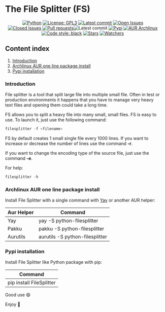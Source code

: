 # The File Splitter (FS)

<p align="center">
  <a href="https://github.com/asrmarco13/the-file-splitter"><img alt="Python" src="https://img.shields.io/pypi/pyversions/latest"></a>
  <a href="https://github.com/asrmarco13/the-file-splitter/blob/master/LICENSE"><img alt="License: GPL3" src="https://img.shields.io/github/license/asrmarco13/the-file-splitter"></a>
  <a href="https://github.com/asrmarco13/the-file-splitter"><img alt="Latest commit" src="https://img.shields.io/github/last-commit/asrmarco13/the-file-splitter/master"></a>
  <a href="https://github.com/asrmarco13/the-file-splitter/issues"><img alt="Open Issues" src="https://img.shields.io/github/issues/asrmarco13/the-file-splitter"></a>
  <a href="https://github.com/asrmarco13/the-file-splitter/issues?q=is%3Aissue+is%3Aclosed"><img alt="Closed Issues" src="https://img.shields.io/github/issues-closed/asrmarco13/the-file-splitter"></a>
  <a href="https://github.com/asrmarco13/the-file-splitter/pulls"><img alt="Pull requests" src="https://img.shields.io/github/issues-pr/asrmarco13/the-file-splitter"></a><img alt="Latest commit" src="https://img.shields.io/github/last-commit/asrmarco13/the-file-splitter/master"></a>
  <a href="https://pypi.org/project/FileSplitter/"><img alt="Pypi" src="https://img.shields.io/pypi/v/FileSplitter"></a>
  <a href="https://aur.archlinux.org/packages/python-filesplitter/"><img alt="AUR Archlinux" src="https://img.shields.io/aur/version/python-filesplitter"></a>
  <a href="https://github.com/psf/black"><img alt="Code style: black" src="https://img.shields.io/badge/code%20style-black-000000.svg"></a>
  <a href="https://github.com/asrmarco13/the-file-splitter"><img alt="Stars" src="https://img.shields.io/github/stars/asrmarco13/the-file-splitter?style=social"></a>
  <a href="https://github.com/asrmarco13/the-file-splitter"><img alt="Watchers" src="https://img.shields.io/github/watchers/asrmarco13/the-file-splitter?style=social"></a>  
<p>

## **Content index**
1. [Introduction](#introduction)
2. [Archlinux AUR one line package install](#archlinux-aur-one-line-package-install)
3. [Pypi installation](#pypi-installation)

###  **Introduction**

File splitter is a tool that split large file into multiple small file. Often in test or production environments it happens that you have to manage very heavy text files and opening them could take a long time.

FS allows you to split a heavy file into many small, small files. FS is easy to use. To launch it, just use the following command:
```python
filesplitter -f <filename>
```
FS by default creates 1 small single file every 1000 lines. If you want to increase or decrease the number of lines use the command **-r**.

If you want to change the encoding type of the source file, just use the command **-e**.

For help:
```python
filesplitter -h
```

### Archlinux AUR one line package install

Install File Splitter with a single command with [Yay](https://github.com/Jguer/yay) or another AUR helper:

| Aur Helper | Command                         |
| ---------- | ------------------------------- |
| Yay        | yay -S python-filesplitter      |
| Pakku      | pakku -S python-filesplitter    |
| Aurutils   | aurutils -S python-filesplitter |

### Pypi installation

Install File Splitter like Python package with pip:

| Command                  |
| ------------------------ |
| pip install FileSplitter |

Good use :smile:

Enjoy :beers:
